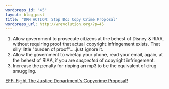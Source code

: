 ```yaml
--- 
wordpress_id: "45"
layout: blog_post
title: "DRM ACTION: Stop DoJ Copy Crime Proposal"
wordpress_url: http://wrevolution.org/?p=45
---
```

1. Allow government to prosecute citizens at the behest of Disney & RIAA, without requiring proof that actual copyright infringement exists.  That silly little "burden of proof".....just ignore it.
2. Allow the government to wiretap your phone, read your email, again, at the behest of RIAA, if you are _suspected_ of copyright infringement.
3. Increase the penalty for ripping an mp3 to be the equivalent of drug smuggling.

<a href="https://secure.eff.org/site/Advocacy?cmd=display&page=UserAction&id=299">EFF: Fight The Justice Department's Copycrime Proposal!</a>


